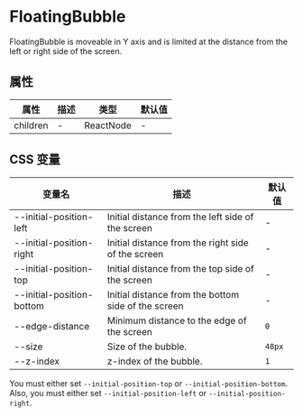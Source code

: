# FloatingBubble

<code src="./demos/demo.tsx"></code>

FloatingBubble is moveable in Y axis and is limited at the distance from the left or right side of the screen.

## 属性

| 属性     | 描述 | 类型      | 默认值 |
| -------- | ---- | --------- | ------ |
| children | -    | ReactNode | -      |

## CSS 变量

| 变量名                    | 描述                                                | 默认值 |
| ------------------------- | --------------------------------------------------- | ------ |
| --initial-position-left   | Initial distance from the left side of the screen   | -      |
| --initial-position-right  | Initial distance from the right side of the screen  | -      |
| --initial-position-top    | Initial distance from the top side of the screen    | -      |
| --initial-position-bottom | Initial distance from the bottom side of the screen | -      |
| --edge-distance           | Minimum distance to the edge of the screen          | `0`    |
| --size                    | Size of the bubble.                                 | `48px` |
| --z-index                 | z-index of the bubble.                              | `1`    |

You must either set `--initial-position-top` or `--initial-position-bottom`.
Also, you must either set `--initial-position-left` or `--initial-position-right`.
